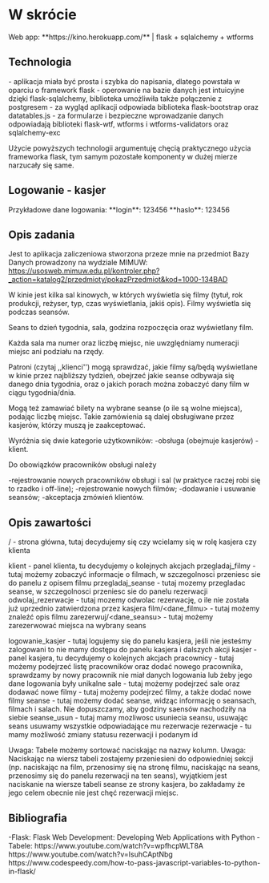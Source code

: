 <h1> W skrócie </h1>
Web app: **https://kino.herokuapp.com/** | flask + sqlalchemy + wtforms

<h2> Technologia </h2>
- aplikacja miała być prosta i szybka do napisania, dlatego powstała w oparciu o framework flask
- operowanie na bazie danych jest intuicyjne dzięki flask-sqlalchemy, biblioteka umożliwiła także połączenie z postgresem
- za wygląd aplikacji odpowiada biblioteka flask-bootstrap oraz datatables.js
- za formularze i bezpieczne wprowadzanie danych odpowiadają biblioteki flask-wtf, wtforms i wtforms-validators oraz sqlalchemy-exc

Użycie powyższych technologii argumentuję chęcią praktycznego użycia frameworka flask,
tym samym pozostałe komponenty w dużej mierze narzucały się same.

<h2> Logowanie - kasjer </h2>
Przykładowe dane logowania:
**login**: 123456
**haslo**: 123456

<h2> Opis zadania </h2>

Jest to aplikacja zaliczeniowa stworzona przeze mnie na przedmiot Bazy Danych prowadzony na wydziale MIMUW:
https://usosweb.mimuw.edu.pl/kontroler.php?_action=katalog2/przedmioty/pokazPrzedmiot&kod=1000-134BAD

W kinie jest kilka sal kinowych, w których wyświetla się filmy (tytuł, rok produkcji, reżyser, typ, czas wyświetlania, jakiś opis). Filmy wyświetla się podczas seansów.

Seans to dzień tygodnia, sala, godzina rozpoczęcia oraz wyświetlany film.

Każda sala ma numer oraz liczbę miejsc, nie uwzględniamy numeracji miejsc ani podziału na rzędy.

Patroni (czytaj ,,klienci'') mogą sprawdzać, jakie filmy są/będą wyświetlane w kinie przez najbliższy tydzień, obejrzeć jakie seanse odbywaja się danego dnia tygodnia, oraz o jakich porach można zobaczyć dany film w ciągu tygodnia/dnia.

Mogą też zamawiać bilety na wybrane seanse (o ile są wolne miejsca), podając liczbę miejsc. Takie zamówienia są dalej obsługiwane przez kasjerów, którzy muszą je zaakceptować.

Wyróżnia się dwie kategorie użytkowników:
-obsługa (obejmuje kasjerów)
-klient.

Do obowiązków pracowników obsługi należy

-rejestrowanie nowych pracowników obsługi i sal (w praktyce raczej robi się to rzadko i off-line);
-rejestrowanie nowych filmów;
-dodawanie i usuwanie seansów;
-akceptacja zmówień klientów.





<h2> Opis zawartości </h2>
/ - strona główna, tutaj decydujemy się czy wcielamy się w rolę kasjera czy klienta

klient - panel klienta, tu decydujemy o kolejnych akcjach
    przegladaj_filmy - tutaj możemy zobaczyć informacje o filmach, w szczegolnosci przeniesc sie do panelu z opisem filmu
    przegladaj_seanse - tutaj mozemy przegladac seanse, w szczegolnosci przeniesc sie do panelu rezerwacji
    odwolaj_rezerwacje - tutaj mozemy odwolac rezerwację, o ile nie została już uprzednio zatwierdzona przez kasjera
    film/<dane_filmu> - tutaj możemy znaleźć opis filmu
    zarezerwuj/<dane_seansu> - tutaj możemy zarezerwować miejsca na wybrany seans

logowanie_kasjer - tutaj logujemy się do panelu kasjera, jeśli nie jesteśmy zalogowani to nie mamy dostępu do panelu kasjera
i dalszych akcji
kasjer - panel kasjera, tu decydujemy o kolejnych akcjach
    pracownicy - tutaj możemy podejrzeć listę pracowników oraz dodać nowego pracownika,
        sprawdzamy by nowy pracownik nie miał danych logowania lub żeby jego dane logowania były unikalne
    sale - tutaj możemy podejrzeć sale oraz dodawać nowe
    filmy - tutaj możemy podejrzeć filmy, a także dodać nowe filmy
    seanse - tutaj możemy dodać seanse, widząc informację o seansach, filmach i salach. Nie dopuszczamy,
    aby godziny saensów nachodziły na siebie
    seanse_usun - tutaj mamy mozliwosc usuniecia seansu, usuwając seans usuwamy wszystkie odpowiadające mu rezerwacje
    rezerwacje - tu mamy możliwość zmiany statusu rezerwacji i podanym id

Uwaga: Tabele możemy sortować naciskając na nazwy kolumn.
Uwaga: Naciskając na wiersz tabeli zostajemy przeniesieni do odpowiedniej sekcji (np. naciskając na film,
przenosimy się na stronę filmu, naciskając na seans, przenosimy się do panelu rezerwacji na ten seans),
wyjątkiem jest naciskanie na wiersze tabeli seanse ze strony kasjera,
bo zakładamy że jego celem obecnie nie jest chęć rezerwacji miejsc.

<h2> Bibliografia </h2>
-Flask:
    Flask Web Development: Developing Web Applications with Python
-Tabele:
    https://www.youtube.com/watch?v=wpfhcpWLT8A
    https://www.youtube.com/watch?v=IsuhCAptNbg
    https://www.codespeedy.com/how-to-pass-javascript-variables-to-python-in-flask/

